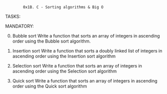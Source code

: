 			0x1B. C - Sorting algorithms & Big O

TASKS:

MANDATORY:

0. Bubble sort
   Write a function that sorts an array of integers in ascending order using the Bubble sort algorithm.

1. Insertion sort
   Write a function that sorts a doubly linked list of integers in ascending order using the Insertion sort algorithm

2. Selection sort
   Write a function that sorts an array of integers in ascending order using the Selection sort algorithm

3. Quick sort
   Write a function that sorts an array of integers in ascending order using the Quick sort algorithm

